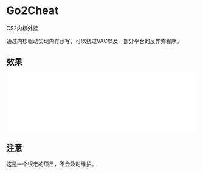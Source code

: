 # Go2Cheat

CS2内核外挂

通过内核驱动实现内存读写，可以绕过VAC以及一部分平台的反作弊程序。

## 效果



<iframe src="//player.bilibili.com/player.html?isOutside=true&aid=114493963112358&bvid=BV1wpEjz7ETW&cid=29922231423&p=1" scrolling="no" border="0" frameborder="no" framespacing="0" allowfullscreen="true" width="100%">
</iframe>

## 注意

这是一个很老的项目，不会及时维护。